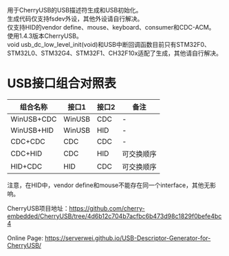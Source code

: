用于CherryUSB的USB描述符生成和USB初始化。<br>
生成代码仅支持fsdev外设，其他外设请自行解决。<br>
仅支持HID的vendor define、mouse、keyboard、consumer和CDC-ACM。<br>
使用1.4.3版本CherryUSB。<br>
void usb_dc_low_level_init(void)和USB中断回调函数目前只有STM32F0、STM32L0、STM32G4、STM32F1、CH32F10x适配了生成，其他请自行解决。<br>

# USB接口组合对照表
| 组合名称 | 接口1 | 接口2 | 备注 |
|---------|-------|-------|------|
| WinUSB+CDC | WinUSB | CDC | - |
| WinUSB+HID | WinUSB | HID | - |
| CDC+CDC | CDC | CDC | - |
| CDC+HID | CDC | HID | 可交换顺序 |
| HID+CDC | HID | CDC | 可交换顺序 |

注意，在HID中，vendor define和mouse不能存在同一个interface，其他无影响。

CherryUSB项目地址：https://github.com/cherry-embedded/CherryUSB/tree/4d6b12c704b7acfbc6b473d98c1829f0befe4bc4 <br>
<br>
Online Page: https://serverwei.github.io/USB-Descriptor-Generator-for-CherryUSB/<br>

